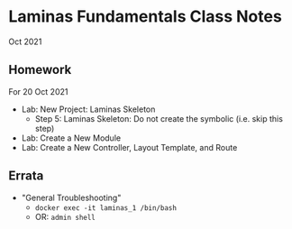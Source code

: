 # Laminas Fundamentals Class Notes
Oct 2021

## Homework
For 20 Oct 2021
  * Lab: New Project: Laminas Skeleton
    * Step 5: Laminas Skeleton: Do not create the symbolic (i.e. skip this step)
  * Lab: Create a New Module
  * Lab: Create a New Controller, Layout Template, and Route
## Errata
* "General Troubleshooting"
  * `docker exec -it laminas_1 /bin/bash`
  * OR: `admin shell`
